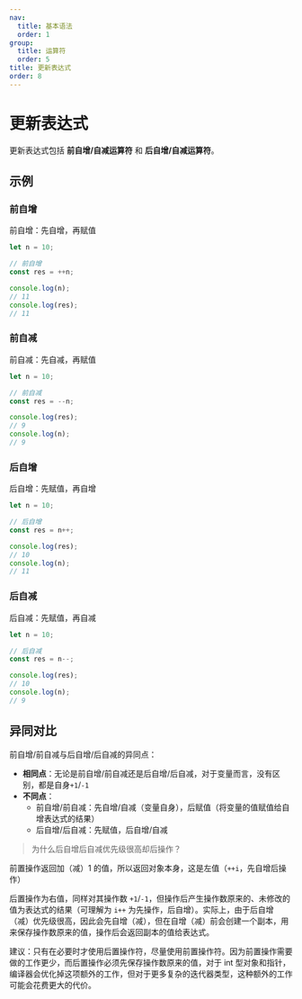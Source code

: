 ```yaml
---
nav:
  title: 基本语法
  order: 1
group:
  title: 运算符
  order: 5
title: 更新表达式
order: 8
---
```


# 更新表达式

更新表达式包括 **前自增/自减运算符** 和 **后自增/自减运算符**。

## 示例

### 前自增

前自增：先自增，再赋值

```js
let n = 10;

// 前自增
const res = ++n;

console.log(n);
// 11
console.log(res);
// 11
```

### 前自减

前自减：先自减，再赋值

```js
let n = 10;

// 前自减
const res = --n;

console.log(res);
// 9
console.log(n);
// 9
```

### 后自增

后自增：先赋值，再自增

```js
let n = 10;

// 后自增
const res = n++;

console.log(res);
// 10
console.log(n);
// 11
```

### 后自减

后自减：先赋值，再自减

```js
let n = 10;

// 后自减
const res = n--;

console.log(res);
// 10
console.log(n);
// 9
```

## 异同对比

前自增/前自减与后自增/后自减的异同点：

- **相同点**：无论是前自增/前自减还是后自增/后自减，对于变量而言，没有区别，都是自身`+1`/`-1`
- **不同点**：
  - 前自增/前自减：先自增/自减（变量自身），后赋值（将变量的值赋值给自增表达式的结果）
  - 后自增/后自减：先赋值，后自增/自减

> 为什么后自增后自减优先级很高却后操作？

前置操作返回加（减）1 的值，所以返回对象本身，这是左值（`++i`，先自增后操作）

后置操作为右值，同样对其操作数 `+1`/`-1`，但操作后产生操作数原来的、未修改的值为表达式的结果（可理解为 `i++` 为先操作，后自增）。实际上，由于后自增（减）优先级很高，因此会先自增（减），但在自增（减）前会创建一个副本，用来保存操作数原来的值，操作后会返回副本的值给表达式。

建议：只有在必要时才使用后置操作符，尽量使用前置操作符。因为前置操作需要做的工作更少，而后置操作必须先保存操作数原来的值，对于 int 型对象和指针，编译器会优化掉这项额外的工作，但对于更多复杂的迭代器类型，这种额外的工作可能会花费更大的代价。
